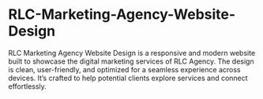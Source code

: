 # RLC-Marketing-Agency-Website-Design
RLC Marketing Agency Website Design is a responsive and modern website built to showcase the digital marketing services of RLC Agency. The design is clean, user-friendly, and optimized for a seamless experience across devices. It’s crafted to help potential clients explore services and connect effortlessly.
